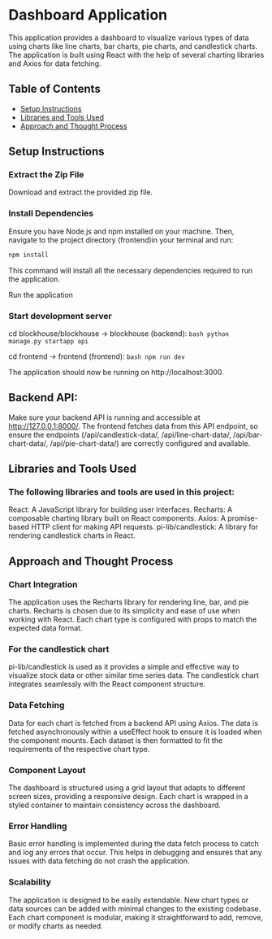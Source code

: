 # Dashboard Application

This application provides a dashboard to visualize various types of data using charts like line charts, bar charts, pie charts, and candlestick charts. The application is built using React with the help of several charting libraries and Axios for data fetching.

## Table of Contents

- [Setup Instructions](#setup-instructions)
- [Libraries and Tools Used](#libraries-and-tools-used)
- [Approach and Thought Process](#approach-and-thought-process)

## Setup Instructions

### Extract the Zip File

Download and extract the provided zip file.

### Install Dependencies

Ensure you have Node.js and npm installed on your machine. Then, navigate to the project directory (frontend)in your terminal and run:

```bash
npm install
```

This command will install all the necessary dependencies required to run the application.

Run the application

### Start development server

cd blockhouse/blockhouse -> blockhouse (backend): `bash python manage.py startapp api `

cd frontend -> frontend (frontend): `bash npm run dev`

The application should now be running on http://localhost:3000.

## Backend API:

Make sure your backend API is running and accessible at http://127.0.0.1:8000/. The frontend fetches data from this API endpoint, so ensure the endpoints (/api/candlestick-data/, /api/line-chart-data/, /api/bar-chart-data/, /api/pie-chart-data/) are correctly configured and available.

## Libraries and Tools Used

### The following libraries and tools are used in this project:

React: A JavaScript library for building user interfaces.
Recharts: A composable charting library built on React components.
Axios: A promise-based HTTP client for making API requests.
pi-lib/candlestick: A library for rendering candlestick charts in React.

## Approach and Thought Process

### Chart Integration

The application uses the Recharts library for rendering line, bar, and pie charts. Recharts is chosen due to its simplicity and ease of use when working with React. Each chart type is configured with props to match the expected data format.

### For the candlestick chart

pi-lib/candlestick is used as it provides a simple and effective way to visualize stock data or other similar time series data. The candlestick chart integrates seamlessly with the React component structure.

### Data Fetching

Data for each chart is fetched from a backend API using Axios. The data is fetched asynchronously within a useEffect hook to ensure it is loaded when the component mounts. Each dataset is then formatted to fit the requirements of the respective chart type.

### Component Layout

The dashboard is structured using a grid layout that adapts to different screen sizes, providing a responsive design. Each chart is wrapped in a styled container to maintain consistency across the dashboard.

### Error Handling

Basic error handling is implemented during the data fetch process to catch and log any errors that occur. This helps in debugging and ensures that any issues with data fetching do not crash the application.

### Scalability

The application is designed to be easily extendable. New chart types or data sources can be added with minimal changes to the existing codebase. Each chart component is modular, making it straightforward to add, remove, or modify charts as needed.
